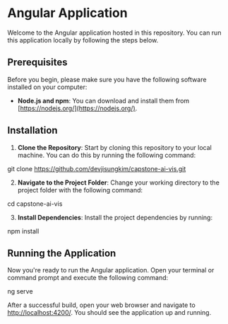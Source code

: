 # Angular Application

Welcome to the Angular application hosted in this repository. You can run this application locally by following the steps below.

## Prerequisites

Before you begin, please make sure you have the following software installed on your computer:

- **Node.js and npm**: You can download and install them from [https://nodejs.org/](https://nodejs.org/).

## Installation

1. **Clone the Repository**: Start by cloning this repository to your local machine. You can do this by running the following command:

git clone https://github.com/devjisungkim/capstone-ai-vis.git

2. **Navigate to the Project Folder**: Change your working directory to the project folder with the following command:

cd capstone-ai-vis

3. **Install Dependencies**: Install the project dependencies by running:

npm install

## Running the Application

Now you're ready to run the Angular application. Open your terminal or command prompt and execute the following command:

ng serve

After a successful build, open your web browser and navigate to [http://localhost:4200/](http://localhost:4200/). You should see the application up and running.